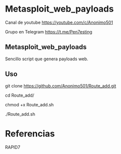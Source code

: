 # Metasploit_web_payloads

Canal de youtube  https://youtube.com/c/Anonimo501

Grupo en Telegram https://t.me/Pen7esting

## Metasploit_web_payloads

Sencillo script que genera payloads web.





## Uso

git clone https://github.com/Anonimo501/Route_add.git

cd Route_add/

chmod +x Route_add.sh

./Route_add.sh

# Referencias

RAPID7
